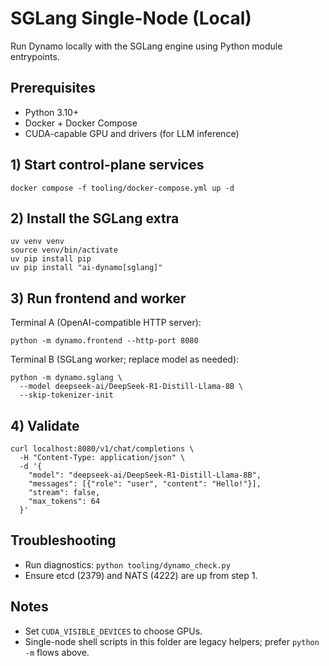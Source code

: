 # SGLang Single-Node (Local)

Run Dynamo locally with the SGLang engine using Python module entrypoints.

## Prerequisites
- Python 3.10+
- Docker + Docker Compose
- CUDA-capable GPU and drivers (for LLM inference)

## 1) Start control-plane services

```
docker compose -f tooling/docker-compose.yml up -d
```

## 2) Install the SGLang extra

```
uv venv venv
source venv/bin/activate
uv pip install pip
uv pip install "ai-dynamo[sglang]"
```

## 3) Run frontend and worker

Terminal A (OpenAI-compatible HTTP server):
```
python -m dynamo.frontend --http-port 8080
```

Terminal B (SGLang worker; replace model as needed):
```
python -m dynamo.sglang \
  --model deepseek-ai/DeepSeek-R1-Distill-Llama-8B \
  --skip-tokenizer-init
```

## 4) Validate

```
curl localhost:8080/v1/chat/completions \
  -H "Content-Type: application/json" \
  -d '{
    "model": "deepseek-ai/DeepSeek-R1-Distill-Llama-8B",
    "messages": [{"role": "user", "content": "Hello!"}],
    "stream": false,
    "max_tokens": 64
  }'
```

## Troubleshooting
- Run diagnostics: `python tooling/dynamo_check.py`
- Ensure etcd (2379) and NATS (4222) are up from step 1.

## Notes
- Set `CUDA_VISIBLE_DEVICES` to choose GPUs.
- Single-node shell scripts in this folder are legacy helpers; prefer `python -m` flows above.

